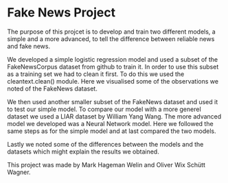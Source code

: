 # Fake News Project

The purpose of this projcet is to develop and train two different models, a simple and a more advanced, to tell the difference between reliable news and fake news.

We developed a simple logistic regression model and used a subset of the FakeNewsCorpus dataset from github to train it.
In order to use this subset as a training set we had to clean it first. To do this we used the cleantext.clean() module. Here we visualised some of the observations we noted of the FakeNews dataset.

We then used another smaller subset of the FakeNews dataset and used it to test our simple model. To compare our model with a more generel dataset we used a LIAR dataset by William Yang Wang. 
The more advanced model we developed was a Neural Network model. Here we followed the same steps as for the simple model and at last compared the two models. 

Lastly we noted some of the differences between the models and the datasets which might explain the results we obtained. 


This project was made by Mark Hageman Welin and Oliver Wix Schütt Wagner.
